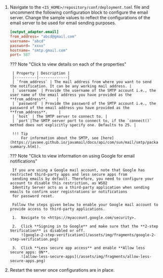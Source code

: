 1. Navigate to the `<IS_HOME>/repository/conf/deployment.toml` file and uncomment the following configuration block to 
   configure the email server. Change the sample values to reflect the configurations of the email server to be used 
   for email sending purposes.

    ```toml
    [output_adapter.email]
    from_address= "abcd@gmail.com"
    username= "abcd"
    password= "xxxx"
    hostname= "smtp.gmail.com"
    port= 587
    ```

    ??? Note "Click to view details on each of the properties"

        | Property | Description |
        |----------|-------------|
        | `from_address` | The mail address from where you want to send the notification. It can be any working mail address. |
        | `username` | Provide the username of the SMTP account i.e., the user name of the email address you have provided as the **from_address**.    |
        | `password` | Provide the password of the SMTP account i.e., the password of the email address you have provided as the **from_address**.     |
        | `host` | The SMTP server to connect to. |
        | `port`|The SMTP server port to connect to, if the `connect()` method does not explicitly specify one. Defaults to 25. |
    
        !!! Tip 
            For information about the SMTP, see [here](https://javaee.github.io/javamail/docs/api/com/sun/mail/smtp/package-summary.html).
            
    ??? Note "Click to view information on using Google for email notifications"
    
        If you are using a Google mail account, note that Google has restricted third-party apps and less secure apps from 
        sending emails by default. Therefore, you need to configure your account to disable this restriction, as WSO2 
        Identity Server acts as a third-party application when sending emails to confirm user registrations or notifications 
        for password reset.     
        
        Follow the steps given below to enable your Google mail account to provide access to third-party applications.
    
        1.  Navigate to <https://myaccount.google.com/security>.
    
        2.  Click **Signing in to Google** and make sure that the **2-step Verification** is disabled or off.
            ![google-2-step-verification](/assets/img/fragments/google-2-step-verification.png)
    
        3.  Click **Less secure app access** and enable **Allow less secure apps: ON**.
            ![allow-less-secure-apps](/assets/img/fragments/allow-less-secure-apps.png)  
    
2. Restart the server once configurations are in place. 
